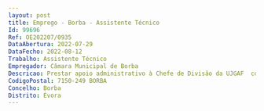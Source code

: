 ```yaml
--- 
layout: post
title: Emprego - Borba - Assistente Técnico
Id: 99696
Ref: OE202207/0935
DataAbertura: 2022-07-29
DataFecho: 2022-08-12
Trabalho: Assistente Técnico
Empregador: Câmara Municipal de Borba
Descricao: Prestar apoio administrativo à Chefe de Divisão da UJGAF  colaborar na elaboração dos planos de formação anual e mensais  colaborar na elaboração de cadernos de encargospara aquisição de serviços  arquivar e organizar procedimentos administrativos  receber e arquivarcorrespondência e e  mails  Proceder ao atendimento telefónico  Elaborar ofícios  Elaborar e enviare  mails  Executar trabalhos de reprografia  Consultar e arquivar documentos
CodigoPostal: 7150-249 BORBA
Concelho: Borba
Distrito: Évora
--- 
```

